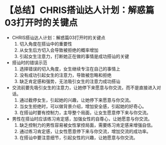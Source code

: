 # 【总结】CHRIS搭讪达人计划：解惑篇03打开时的关键点

-   CHRIS搭讪达人计划：解惑篇03打开时的关键点
    1.  切入角度在搭讪中的重要性
    2.  从女生后方切入会导致被拒绝的概率增加
    3.  引起女生注意力，打断她正在做的事情是成功搭讪的关键
-   搭讪时的错误示范
    1.  选择错误的切入角度，女生继续专注在自己的事情上
    2.  没有成功引起女生的注意力，导致被忽略和拒绝
    3.  缺乏肯定感和强势，无法吸引女生的注意力成功搭讪
-   交流前要先吸引女生的注意力，让她停下来愿意与你交流，而不是直接进入对话。
    1.  通过截停女生，引起她的兴趣，让她停下来愿意与你交流。
    2.  当女生拒绝时，可以做背景介绍，增加安全感，引起她的好奇心。
    3.  在搭讪时要有控制力，主导整个局面，让女生愿意停下来与你交流。
-   男性在搭讪时应该练习肯定感，加强女性的自尊心，让她愿意与你交流。
    1.  缺乏控制力的男性容易被女性掌控局面，需要练习肯定感来增强自信。
    2.  通过练习肯定感，让女性愿意停下来与你交流，增加交流的成功率。
    3.  在搭讪中要注意细节，引起女性的兴趣，让她愿意与你交流。